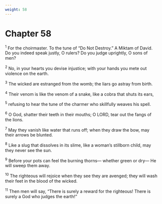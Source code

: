 ```yaml
---
weight: 58
---
```


# Chapter 58

<sup>1</sup> For the choirmaster. To the tune of “Do Not Destroy.” A Miktam of David. Do you indeed speak justly, O rulers? Do you judge uprightly, O sons of men? 

<sup>2</sup> No, in your hearts you devise injustice; with your hands you mete out violence on the earth. 

<sup>3</sup> The wicked are estranged from the womb; the liars go astray from birth. 

<sup>4</sup> Their venom is like the venom of a snake, like a cobra that shuts its ears, 

<sup>5</sup> refusing to hear the tune of the charmer who skillfully weaves his spell. 

<sup>6</sup> O God, shatter their teeth in their mouths; O LORD, tear out the fangs of the lions. 

<sup>7</sup> May they vanish like water that runs off; when they draw the bow, may their arrows be blunted. 

<sup>8</sup> Like a slug that dissolves in its slime, like a woman’s stillborn child, may they never see the sun. 

<sup>9</sup> Before your pots can feel the burning thorns— whether green or dry— He will sweep them away. 

<sup>10</sup> The righteous will rejoice when they see they are avenged; they will wash their feet in the blood of the wicked. 

<sup>11</sup> Then men will say, “There is surely a reward for the righteous! There is surely a God who judges the earth!” 


